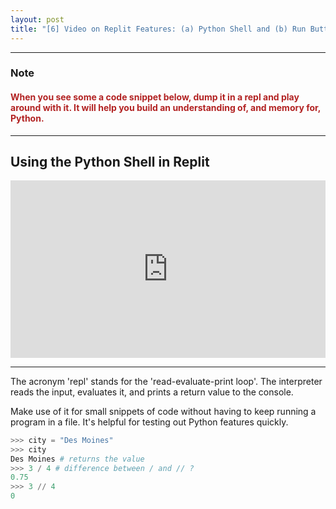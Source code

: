 ```yaml
---
layout: post
title: "[6] Video on Replit Features: (a) Python Shell and (b) Run Button"
---
```


---

### Note

<h4 style="color:firebrick;font-weight:bold">When you see some a code snippet below, dump it in a repl and play around with it.  It will help you build an understanding of, and memory for, Python.</h4>

---

## Using the Python Shell in Replit

<div style="position: relative; padding-bottom: 56.25%; height: 0;"><iframe src="https://www.loom.com/embed/cd2c6d9aeaf9492f838104eea47d47da" frameborder="0" webkitallowfullscreen mozallowfullscreen allowfullscreen style="position: absolute; top: 0; left: 0; width: 100%; height: 100%;"></iframe></div>

---

The acronym 'repl' stands for  the 'read-evaluate-print loop'.  The interpreter reads the input, evaluates it, and prints a return value to the console.

Make use of it for small snippets of code without having to keep running a program in a file.  It's helpful for testing out Python features quickly.

```python
>>> city = "Des Moines"
>>> city
Des Moines # returns the value
>>> 3 / 4 # difference between / and // ?
0.75
>>> 3 // 4
0
```
